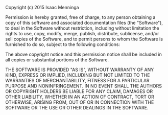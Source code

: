 Copyright (c) 2015 Isaac Menninga

Permission is hereby granted, free of charge, to any person obtaining a 
copy
of this software and associated documentation files (the "Software"), to 
deal
in the Software without restriction, including without limitation the 
rights
to use, copy, modify, merge, publish, distribute, sublicense, and/or 
sell
copies of the Software, and to permit persons to whom the Software is
furnished to do so, subject to the following conditions:

The above copyright notice and this permission notice shall be included 
in
all copies or substantial portions of the Software.

THE SOFTWARE IS PROVIDED "AS IS", WITHOUT WARRANTY OF ANY KIND, EXPRESS 
OR
IMPLIED, INCLUDING BUT NOT LIMITED TO THE WARRANTIES OF MERCHANTABILITY,
FITNESS FOR A PARTICULAR PURPOSE AND NONINFRINGEMENT. IN NO EVENT SHALL 
THE
AUTHORS OR COPYRIGHT HOLDERS BE LIABLE FOR ANY CLAIM, DAMAGES OR OTHER
LIABILITY, WHETHER IN AN ACTION OF CONTRACT, TORT OR OTHERWISE, ARISING 
FROM,
OUT OF OR IN CONNECTION WITH THE SOFTWARE OR THE USE OR OTHER DEALINGS 
IN
THE SOFTWARE.
